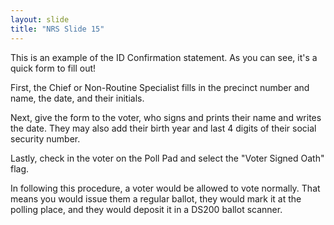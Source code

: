 ```yaml
---
layout: slide
title: "NRS Slide 15"
---
```


This is an example of the ID Confirmation statement. As you can see, it's a quick form to fill out!

First, the Chief or Non-Routine Specialist fills in the precinct number and name, the date, and their initials.

Next, give the form to the voter, who signs and prints their name and writes the date. They may also add their birth year and last 4 digits of their social security number.

Lastly, check in the voter on the Poll Pad and select the "Voter Signed Oath" flag.

In following this procedure, a voter would be allowed to vote normally. That means you would issue them a regular ballot, they would mark it at the polling place, and they would deposit it in a DS200 ballot scanner.
